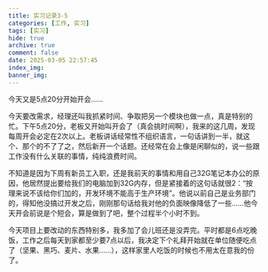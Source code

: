 ```yaml
---
title: 实习记录3-5
categories: [工作, 实习]
tags: [实习]
hide: true
archive: true
comment: false
date: 2025-03-05 22:57:45
index_img:
banner_img:
---
```


今天又是5点20分开始开会……

<!-- more -->

今天要改需求，经理还叫我抓紧时间、争取把另一个模块也做一点，真是特别的忙。下午5点20分，老板又开始叫开会了（真会挑时间啊），我来的这几周，发现每周开会必定在2次以上。老板讲话经常性不组织语言，一句话讲到一半，就这个、那个的不了了之，然后新开一个话题。还经常在会上像是闲聊似的，说一些跟工作没有什么关联的事情，纯纯浪费时间。

不知道是因为下周有新员工入职，还是我前天的事情和用自己32G笔记本办公的原因，他居然提出要给我们的电脑加到32G内存，但是紧接着的这句话就很2：“按理来说不该给你们加的，开发环境不能高于生产环境”。他说以前自己是业务部门的，得知他没搞过开发之后，刚刚那句话给我对他的负面映像降低了一些……他今天开会前说是个短会，算是做到了吧，整个过程半个小时不到。

今天项目上要改动的东西特别多，我多加了会儿班还是没弄完。平时都是6点吃晚饭，工作之后每天到家都至少要7点以后，我决定下个礼拜开始就在单位随便吃点了（坚果、黑巧、麦片、水果……），这样家里人吃饭的时候也不用太在意我的份了。
